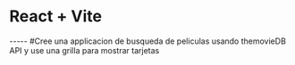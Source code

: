 # React + Vite

----- #Cree una applicacion de busqueda de peliculas usando themovieDB API y use una grilla para mostrar tarjetas